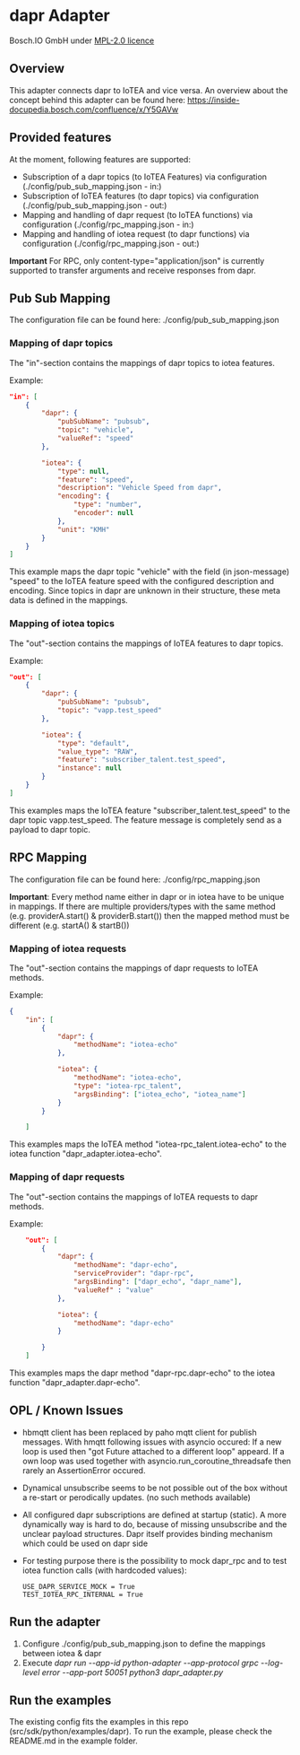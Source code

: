 <!---
  Copyright (c) 2021 Bosch.IO GmbH

  This Source Code Form is subject to the terms of the Mozilla Public
  License, v. 2.0. If a copy of the MPL was not distributed with this
  file, You can obtain one at https://mozilla.org/MPL/2.0/.

  SPDX-License-Identifier: MPL-2.0
-->

# dapr Adapter

Bosch.IO GmbH
under [MPL-2.0 licence](https://choosealicense.com/licenses/mpl-2.0/)

## Overview

This adapter connects dapr to IoTEA and vice versa.
An overview about the concept behind this adapter can be found here:
https://inside-docupedia.bosch.com/confluence/x/Y5GAVw

## Provided features

At the moment, following features are supported:

- Subscription of a dapr topics (to IoTEA Features) via configuration (./config/pub_sub_mapping.json - in:)
- Subscription of IoTEA features (to dapr topics) via configuration (./config/pub_sub_mapping.json - out:)
- Mapping and handling of dapr request (to IoTEA functions) via configuration (./config/rpc_mapping.json - in:)
- Mapping and handling of iotea request (to dapr functions) via configuration (./config/rpc_mapping.json - out:)

__Important__
For RPC, only content-type="application/json" is currently supported to transfer arguments and receive responses from dapr.

## Pub Sub Mapping

The configuration file can be found here: ./config/pub_sub_mapping.json

### Mapping of dapr topics

The "in"-section contains the mappings of dapr topics to iotea features.

Example:

```json
"in": [
    {
        "dapr": {
            "pubSubName": "pubsub",
            "topic": "vehicle",
            "valueRef": "speed"
        },

        "iotea": {
            "type": null,
            "feature": "speed",
            "description": "Vehicle Speed from dapr",
            "encoding": {
                "type": "number",
                "encoder": null
            },
            "unit": "KMH"
        }
    }
]
```

This example maps the dapr topic "vehicle" with the field (in json-message) "speed" to the IoTEA feature speed with the configured description and encoding. Since topics in dapr are unknown in their structure, these meta data is defined in the mappings.

### Mapping of iotea topics

The "out"-section contains the mappings of IoTEA features to dapr topics.

Example:

```json
"out": [
    {
        "dapr": {
            "pubSubName": "pubsub",
            "topic": "vapp.test_speed"
        },

        "iotea": {
            "type": "default",
            "value_type": "RAW",
            "feature": "subscriber_talent.test_speed",
            "instance": null
        }
    }
]
```

This examples maps the IoTEA feature "subscriber_talent.test_speed" to the dapr topic vapp.test_speed. The feature message is completely send as a payload to dapr topic.

## RPC Mapping

The configuration file can be found here: ./config/rpc_mapping.json

__Important__: Every method name either in dapr or in iotea have to be unique in mappings. If there are multiple providers/types with the same method (e.g. providerA.start() & providerB.start()) then the mapped method must be different (e.g. startA() & startB())

### Mapping of iotea requests

The "out"-section contains the mappings of dapr requests to IoTEA methods.

Example:

```json
{
    "in": [
        {
            "dapr": {
                "methodName": "iotea-echo"
            },

            "iotea": {
                "methodName": "iotea-echo",
                "type": "iotea-rpc_talent",
                "argsBinding": ["iotea_echo", "iotea_name"]
            }
        }

    ]
```

This examples maps the IoTEA method "iotea-rpc_talent.iotea-echo" to the iotea function "dapr_adapter.iotea-echo".

### Mapping of dapr requests

The "out"-section contains the mappings of IoTEA requests to dapr methods.

Example:

```json
    "out": [
        {
            "dapr": {
                "methodName": "dapr-echo",
                "serviceProvider": "dapr-rpc",
                "argsBinding": ["dapr_echo", "dapr_name"],
                "valueRef" : "value"
            },

            "iotea": {
                "methodName": "dapr-echo"
            }

        }
    ]
```

This examples maps the dapr method "dapr-rpc.dapr-echo" to the iotea function "dapr_adapter.dapr-echo".

## OPL / Known Issues

- hbmqtt client has been replaced by paho mqtt client for publish messages. With hmqtt following issues with asyncio occured: If a new loop is used then "got Future <Future pending> attached to a different loop" appeard. If a own loop was used together with asyncio.run_coroutine_threadsafe then rarely an AssertionError occured.
- Dynamical unsubscribe seems to be not possible out of the box without a re-start or perodically updates. (no such methods available)
- All configured dapr subscriptions are defined at startup (static). A more dynamically way is hard to do, because of missing unsubscribe and the unclear payload structures. Dapr itself provides binding mechanism which could be used on dapr side
- For testing purpose there is the possibility to mock dapr_rpc and to test iotea function calls (with hardcoded values):<br>

  ```code
  USE_DAPR_SERVICE_MOCK = True
  TEST_IOTEA_RPC_INTERNAL = True
  ```

## Run the adapter

1. Configure ./config/pub_sub_mapping.json to define the mappings between iotea & dapr
2. Execute _dapr run --app-id python-adapter --app-protocol grpc --log-level error --app-port 50051 python3 dapr_adapter.py_

## Run the examples

The existing config fits the examples in this repo (src/sdk/python/examples/dapr). To run the example, please check the README.md in the example folder.
